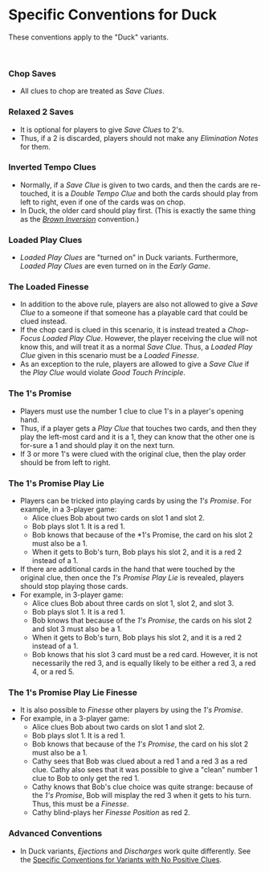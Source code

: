 # Specific Conventions for Duck

These conventions apply to the "Duck" variants.

<br />

### Chop Saves

- All clues to chop are treated as *Save Clues*.

### Relaxed 2 Saves

- It is optional for players to give *Save Clues* to 2's.
- Thus, if a 2 is discarded, players should not make any *Elimination Notes* for them.

### Inverted Tempo Clues

- Normally, if a *Save Clue* is given to two cards, and then the cards are re-touched, it is a *Double Tempo Clue* and both the cards should play from left to right, even if one of the cards was on chop.
- In Duck, the older card should play first. (This is exactly the same thing as the *[Brown Inversion](Brown.md#brown-inversion)* convention.)

### Loaded Play Clues

- *Loaded Play Clues* are "turned on" in Duck variants. Furthermore, *Loaded Play Clues* are even turned on in the *Early Game*.

### The Loaded Finesse

- In addition to the above rule, players are also not allowed to give a *Save Clue* to a someone if that someone has a playable card that could be clued instead.
- If the chop card is clued in this scenario, it is instead treated a *Chop-Focus Loaded Play Clue*. However, the player receiving the clue will not know this, and will treat it as a normal *Save Clue*. Thus, a *Loaded Play Clue* given in this scenario must be a *Loaded Finesse*.
- As an exception to the rule, players are allowed to give a *Save Clue* if the *Play Clue* would violate *Good Touch Principle*.

### The 1's Promise

- Players must use the number 1 clue to clue 1's in a player's opening hand.
- Thus, if a player gets a *Play Clue* that touches two cards, and then they play the left-most card and it is a 1, they can know that the other one is for-sure a 1 and should play it on the next turn.
- If 3 or more 1's were clued with the original clue, then the play order should be from left to right.

### The 1's Promise Play Lie

- Players can be tricked into playing cards by using the *1's Promise*. For example, in a 3-player game:
  - Alice clues Bob about two cards on slot 1 and slot 2.
  - Bob plays slot 1. It is a red 1.
  - Bob knows that because of the *1's Promise, the card on his slot 2 must also be a 1.
  - When it gets to Bob's turn, Bob plays his slot 2, and it is a red 2 instead of a 1.
- If there are additional cards in the hand that were touched by the original clue, then once the *1's Promise Play Lie* is revealed, players should stop playing those cards.
- For example, in 3-player game:
  - Alice clues Bob about three cards on slot 1, slot 2, and slot 3.
  - Bob plays slot 1. It is a red 1.
  - Bob knows that because of the *1's Promise*, the cards on his slot 2 and slot 3 must also be a 1.
  - When it gets to Bob's turn, Bob plays his slot 2, and it is a red 2 instead of a 1.
  - Bob knows that his slot 3 card must be a red card. However, it is not necessarily the red 3, and is equally likely to be either a red 3, a red 4, or a red 5.

### The 1's Promise Play Lie Finesse

- It is also possible to *Finesse* other players by using the *1's Promise*.
- For example, in a 3-player game:
  - Alice clues Bob about two cards on slot 1 and slot 2.
  - Bob plays slot 1. It is a red 1.
  - Bob knows that because of the *1's Promise*, the card on his slot 2 must also be a 1.
  - Cathy sees that Bob was clued about a red 1 and a red 3 as a red clue. Cathy also sees that it was possible to give a "clean" number 1 clue to Bob to only get the red 1.
  - Cathy knows that Bob's clue choice was quite strange: because of the *1's Promise*, Bob will misplay the red 3 when it gets to his turn. Thus, this must be a *Finesse*.
  - Cathy blind-plays her *Finesse Position* as red 2.

### Advanced Conventions

- In Duck variants, *Ejections* and *Discharges* work quite differently. See the [Specific Conventions for Variants with No Positive Clues](No_Positive_Clues.md).
